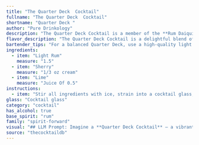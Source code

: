 ```yaml
---
title: "The Quarter Deck  Cocktail"
fullname: "The Quarter Deck  Cocktail"
shortname: "Quarter Deck "
author: "Pure Drinkology"
description: "The Quarter Deck Cocktail is a member of the **Rum Daiquiri family**, a classic combination of rum, citrus, and a sweetener. While its exact origin is unclear, it likely emerged in the late 19th or early 20th century, possibly in the Caribbean or among sailors, hence the maritime name. "
flavor_description: "The Quarter Deck Cocktail is a delightful blend of sweet and tart. The light rum provides a smooth, tropical base, while the sherry adds a touch of dryness and complexity. The lime juice balances the sweetness with its refreshing acidity, creating a well-rounded and invigorating experience. "
bartender_tips: "For a balanced Quarter Deck, use a high-quality light rum with a touch of sweetness.  The sherry should be a dry fino or manzanilla for a crisp, nutty note.  Freshly squeezed lime juice is key, and don't be afraid to adjust the sweetness to your liking with a touch of simple syrup.  A light hand with the shake ensures a well-chilled, frothy drink. "
ingredients:
  - item: "Light Rum"
    measure: "1.5"
  - item: "Sherry"
    measure: "1/3 oz cream"
  - item: "Lime"
    measure: "Juice Of 0.5"
instructions:
  - item: "Stir all ingredients with ice, strain into a cocktail glass, and serve."
glass: "Cocktail glass"
category: "cocktail"
has_alcohol: true
base_spirit: "rum"
family: "spirit-forward"
visual: "## LLM Prompt: Imagine a **Quarter Deck Cocktail** – a vibrant and refreshing drink that conjures images of the open sea. Describe its appearance, focusing on the following:**Color:**  The cocktail is a beautiful blend of golden hues, with the light rum and sherry creating a base of warm amber.  The lime juice adds a touch of brightness and vibrancy, creating a shimmering effect. **Texture:** The cocktail is chilled and refreshing, with a slight effervescence from the ice. It has a smooth and silky texture, with a delicate balance between the sweetness of the rum and sherry and the tartness of the lime.**Garnish:**  The cocktail is garnished with a simple lime wedge, which adds a touch of citrusy fragrance and brightens the overall presentation. The lime wedge rests elegantly on the rim of the glass, its green color contrasting beautifully with the amber liquid.**Glassware:** The Quarter Deck Cocktail is served in a classic cocktail glass, its tall, slender shape allowing the beautiful golden hue to shine through. **Overall Impression:** Describe the overall aesthetic of the Quarter Deck Cocktail. Is it elegant, refreshing, invigorating, or a combination of these? What does the overall presentation evoke? "
source: "thecocktaildb"
---
```


